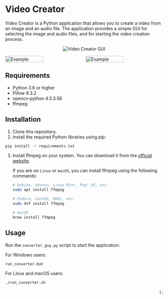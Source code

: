# Video Creator

Video Creator is a Python application that allows you to create a video from an image and an audio file. The application provides a simple GUI for selecting the image and audio files, and for starting the video creation process.

<p align="center">
    <img src="https://i.imgur.com/k8zcdF2.png" alt="Video Creator GUI">
</p>
<div style="display:flex; justify-content:space-between">
    <img src="https://i.imgur.com/BePm1U3.png" alt="Example" width="49%">
    <img src="https://i.imgur.com/JP1nOZU.png" alt="Example" width="49%">
</div>

## Requirements

- Python 3.6 or higher
- Pillow 8.3.2
- opencv-python 4.5.3.56
- ffmpeg

## Installation

1. Clone this repository.
2. Install the required Python libraries using pip:

```bash
pip install -r requirements.txt
```

3. Install ffmpeg on your system. You can download it from the [official website](https://www.ffmpeg.org/download.html).

    If you are on `Linux` or `macOS`, you can install ffmpeg using the following commands:

    ```bash
    # Debian, Ubuntu, Linux Mint, Pop!_OS, etc.
    sudo apt install ffmpeg

    # Fedora, CentOS, RHEL, etc.
    sudo dnf install ffmpeg

    # macOS
    brew install ffmpeg
    ```

## Usage

Run the `converter_guy.py` script to start the application:

For Windows users:

```bat
run_converter.bat
```

For Linux and macOS users:

```bash
./run_converter.sh
```


<marquee direction="left" scrollamount="50">
I am not sure if this works on Linux and macOS. If you are a Linux or macOS user, please let me know if it works or not.
</marquee>